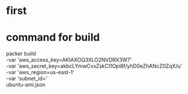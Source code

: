 # first
# command for build
packer build \
    -var 'aws_access_key=AKIAXOQ3XLO2NVDRX3W7' \
    -var 'aws_secret_key=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' \
    -var 'aws_region=us-east-1' \
    -var 'subnet_id=' \
    ubuntu-ami.json